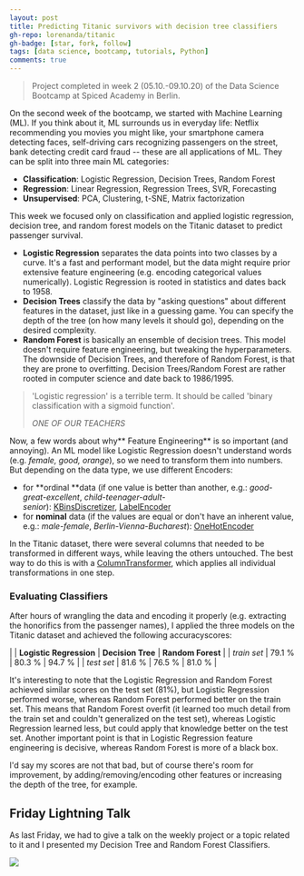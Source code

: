 ```yaml
---
layout: post
title: Predicting Titanic survivors with decision tree classifiers
gh-repo: lorenanda/titanic
gh-badge: [star, fork, follow]
tags: [data science, bootcamp, tutorials, Python]
comments: true
---
```


>Project completed in week 2 (05.10.-09.10.20) of the Data Science Bootcamp at Spiced Academy in Berlin.

On the second week of the bootcamp, we started with Machine Learning (ML). If you think about it, ML surrounds us in everyday life: Netflix recommending you movies you might like, your smartphone camera detecting faces, self-driving cars recognizing passengers on the street, bank detecting credit card fraud -- these are all applications of ML. They can be split into three main ML categories:

-   **Classification**: Logistic Regression, Decision Trees, Random Forest
-   **Regression**: Linear Regression, Regression Trees, SVR, Forecasting
-   **Unsupervised**: PCA, Clustering, t-SNE, Matrix factorization

This week we focused only on classification and applied logistic regression, decision tree, and random forest models on the Titanic dataset to predict passenger survival.

-   **Logistic Regression** separates the data points into two classes by a curve. It's a fast and performant model, but the data might require prior extensive feature engineering (e.g. encoding categorical values numerically). Logistic Regression is rooted in statistics and dates back to 1958.
-   **Decision Trees** classify the data by "asking questions" about different features in the dataset, just like in a guessing game. You can specify the depth of the tree (on how many levels it should go), depending on the desired complexity.
-   **Random Forest** is basically an ensemble of decision trees. This model doesn't require feature engineering, but tweaking the hyperparameters. The downside of Decision Trees, and therefore of Random Forest, is that they are prone to overfitting. Decision Trees/Random Forest are rather rooted in computer science and date back to 1986/1995.

> 'Logistic regression' is a terrible term. It should be called 'binary classification with a sigmoid function'.
>
> *ONE OF OUR TEACHERS*

Now, a few words about why** Feature Engineering** is so important (and annoying). An ML model like Logistic Regression doesn't understand words (e.g. *female, good, orange*), so we need to transform them into numbers. But depending on the data type, we use different Encoders:

-   for **ordinal **data (if one value is better than another, e.g.: *good-great-excellent*, *child-teenager-adult-senior*): [KBinsDiscretizer](https://scikit-learn.org/stable/modules/generated/sklearn.preprocessing.KBinsDiscretizer.html), [LabelEncoder](https://scikit-learn.org/stable/modules/generated/sklearn.preprocessing.LabelEncoder.html#)
-   for **nominal** data (if the values are equal or don't have an inherent value, e.g.: *male-female*, *Berlin-Vienna-Bucharest*): [OneHotEncoder](https://scikit-learn.org/stable/modules/generated/sklearn.preprocessing.OneHotEncoder.html)

In the Titanic dataset, there were several columns that needed to be transformed in different ways, while leaving the others untouched. The best way to do this is with a [ColumnTransformer](https://scikit-learn.org/stable/modules/generated/sklearn.compose.ColumnTransformer.html), which applies all individual transformations in one step.

### Evaluating Classifiers

After hours of wrangling the data and encoding it properly (e.g. extracting the honorifics from the passenger names), I applied the three models on the Titanic dataset and achieved the following accuracyscores:

|  | **Logistic Regression** | **Decision Tree** | **Random Forest** |
| *train set* | 79.1 % | 80.3 % | 94.7 % |
| *test set* | 81.6 % | 76.5 % | 81.0 % |

It's interesting to note that the Logistic Regression and Random Forest achieved similar scores on the test set (81%), but Logistic Regression performed worse, whereas Random Forest performed better on the train set. This means that Random Forest overfit (it learned too much detail from the train set and couldn't generalized on the test set), whereas Logistic Regression learned less, but could apply that knowledge better on the test set. Another important point is that in Logistic Regression feature engineering is decisive, whereas Random Forest is more of a black box.

I'd say my scores are not that bad, but of course there's room for improvement, by adding/removing/encoding other features or increasing the depth of the tree, for example.

Friday Lightning Talk
---------------------

As last Friday, we had to give a talk on the weekly project or a topic related to it and I presented my Decision Tree and Random Forest Classifiers.

[![](https://lorenaciutacu.files.wordpress.com/2020/10/decision_tree.png?w=1024)](https://lorenaciutacu.files.wordpress.com/2020/10/decision_tree.png)